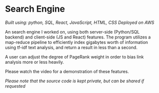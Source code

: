 # Search Engine
_Built using: python, SQL, React, JavaScript, HTML, CSS_
_Deployed on AWS_

An search engine I worked on, using both server-side (Python/SQL backend) and client-side (JS and React) features.
The program utilizes a map-reduce pipeline to efficiently index gigabytes worth of information using tf-idf text analysis, and return a result in less than a second.

A user can adjust the degree of PageRank weight in order to bias link analysis more or less heavily.

Please watch the video for a demonstration of these features.

_Please note that the source code is kept private, but can be shared if requested_
